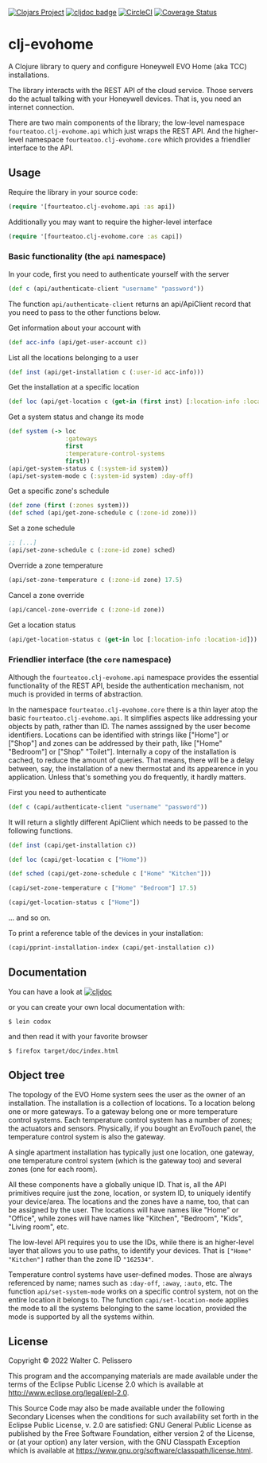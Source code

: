 [![Clojars Project](https://img.shields.io/clojars/v/io.github.fourteatoo/clj-evohome.svg?include_prereleases)](https://clojars.org/io.github.fourteatoo/clj-evohome)
[![cljdoc badge](https://cljdoc.org/badge/io.github.fourteatoo/clj-evohome)](https://cljdoc.org/d/io.github.fourteatoo/clj-evohome)
[![CircleCI](https://dl.circleci.com/status-badge/img/gh/fourteatoo/clj-evohome/tree/main.svg?style=svg)](https://dl.circleci.com/status-badge/redirect/gh/fourteatoo/clj-evohome/tree/main)
[![Coverage Status](https://coveralls.io/repos/github/fourteatoo/clj-evohome/badge.svg)](https://coveralls.io/github/fourteatoo/clj-evohome)



# clj-evohome

A Clojure library to query and configure Honeywell EVO Home (aka TCC)
installations.

The library interacts with the REST API of the cloud service.  Those
servers do the actual talking with your Honeywell devices.  That is,
you need an internet connection.


There are two main components of the library; the low-level namespace
`fourteatoo.clj-evohome.api` which just wraps the REST API.  And the
higher-level namespace `fourteatoo.clj-evohome.core` which provides
a friendlier interface to the API.


## Usage

Require the library in your source code:

```clojure
(require '[fourteatoo.clj-evohome.api :as api])
```

Additionally you may want to require the higher-level interface

```clojure
(require '[fourteatoo.clj-evohome.core :as capi])
```


### Basic functionality (the `api` namespace)

In your code, first you need to authenticate yourself with the server

```clojure
(def c (api/authenticate-client "username" "password"))
```

The function `api/authenticate-client` returns an api/ApiClient record
that you need to pass to the other functions below.

Get information about your account with

```clojure
(def acc-info (api/get-user-account c))
```

List all the locations belonging to a user

```clojure
(def inst (api/get-installation c (:user-id acc-info)))
```

Get the installation at a specific location

```clojure
(def loc (api/get-location c (get-in (first inst) [:location-info :location-id])))
```

Get a system status and change its mode

```clojure
(def system (-> loc
                :gateways
                first
                :temperature-control-systems
                first))
(api/get-system-status c (:system-id system))
(api/set-system-mode c (:system-id system) :day-off)
```

Get a specific zone's schedule

```clojure
(def zone (first (:zones system)))
(def sched (api/get-zone-schedule c (:zone-id zone)))
```

Set a zone schedule

```clojure
;; [...]
(api/set-zone-schedule c (:zone-id zone) sched)
```

Override a zone temperature

```clojure
(api/set-zone-temperature c (:zone-id zone) 17.5)
```

Cancel a zone override

```clojure
(api/cancel-zone-override c (:zone-id zone))
```

Get a location status

```clojure
(api/get-location-status c (get-in loc [:location-info :location-id]))
```

### Friendlier interface (the `core` namespace)

Although the `fourteatoo.clj-evohome.api` namespace provides the
essential functionality of the REST API, beside the authentication
mechanism, not much is provided in terms of abstraction.

In the namespace `fourteatoo.clj-evohome.core` there is a thin layer
atop the basic `fourteatoo.clj-evohome.api`.  It simplifies aspects
like addressing your objects by path, rather than ID.  The names
asssigned by the user become identifiers.  Locations can be identified
with strings like ["Home"] or ["Shop"] and zones can be addressed by their
path, like ["Home" "Bedroom"] or ["Shop" "Toilet"].  Internally a copy
of the installation is cached, to reduce the amount of queries.  That
means, there will be a delay between, say, the installation of a new
thermostat and its appearence in you application.  Unless that's
something you do frequently, it hardly matters.

First you need to authenticate

```clojure
(def c (capi/authenticate-client "username" "password"))
```

It will return a slightly different ApiClient which needs to be passed
to the following functions.

```clojure
(def inst (capi/get-installation c))
```

```clojure
(def loc (capi/get-location c ["Home"))
```

```clojure
(def sched (capi/get-zone-schedule c ["Home" "Kitchen"]))
```

```clojure
(capi/set-zone-temperature c ["Home" "Bedroom"] 17.5)
```

```clojure
(capi/get-location-status c ["Home"])
```

... and so on.

To print a reference table of the devices in your installation:

```clojure
(capi/pprint-installation-index (capi/get-installation c))
```


## Documentation

You can have a look at [![cljdoc](https://cljdoc.org/badge/io.github.fourteatoo/clj-evohome)](https://cljdoc.org/d/io.github.fourteatoo/clj-evohome)

or you can create your own local documentation with:

```shell
$ lein codox
```

and then read it with your favorite browser

```shell
$ firefox target/doc/index.html
```

## Object tree

The topology of the EVO Home system sees the user as the owner of an
installation.  The installation is a collection of locations.  To a
location belong one or more gateways.  To a gateway belong one or more
temperature control systems.  Each temperature control system has a
number of zones; the actuators and sensors.  Physically, if you bought
an EvoTouch panel, the temperature control system is also the gateway.

A single apartment installation has typically just one location, one
gateway, one temperature control system (which is the gateway too) and
several zones (one for each room).

All these components have a globally unique ID.  That is, all the API
primitives require just the zone, location, or system ID, to uniquely
identify your device/area.  The locations and the zones have a name,
too, that can be assigned by the user.  The locations will have names
like "Home" or "Office", while zones will have names like "Kitchen",
"Bedroom", "Kids", "Living room", etc.

The low-level API requires you to use the IDs, while there is an
higher-level layer that allows you to use paths, to identify your
devices.  That is `["Home" "Kitchen"]` rather than the zone ID
`"162534"`.

Temperature control systems have user-defined modes.  Those are always
referenced by name; names such as `:day-off`, `:away`, `:auto`, etc.
The function `api/set-system-mode` works on a specific control system,
not on the entire location it belongs to.  The function
`capi/set-location-mode` applies the mode to all the systems belonging
to the same location, provided the mode is supported by all the
systems within.



## License

Copyright © 2022 Walter C. Pelissero

This program and the accompanying materials are made available under the
terms of the Eclipse Public License 2.0 which is available at
http://www.eclipse.org/legal/epl-2.0.

This Source Code may also be made available under the following Secondary
Licenses when the conditions for such availability set forth in the Eclipse
Public License, v. 2.0 are satisfied: GNU General Public License as published by
the Free Software Foundation, either version 2 of the License, or (at your
option) any later version, with the GNU Classpath Exception which is available
at https://www.gnu.org/software/classpath/license.html.
